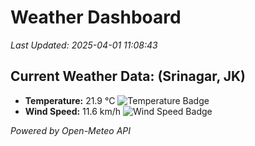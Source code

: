 
# Weather Dashboard

_Last Updated: 2025-04-01 11:08:43_

## Current Weather Data: (Srinagar, JK)
- **Temperature:** 21.9 °C ![Temperature Badge](https://img.shields.io/badge/Temperature-Medium%20Temp-green)
- **Wind Speed:** 11.6 km/h ![Wind Speed Badge](https://img.shields.io/badge/Wind%20Speed-Light%20Wind-blue)

*Powered by Open-Meteo API*
